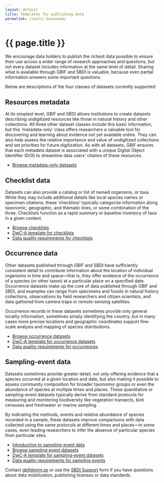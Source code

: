 ```yaml
---
layout: default
title: Templates for publishing data
permalink: /tools/:basename/
---
```


# {{ page.title }}

We encourage data holders to publish the richest data possible to ensure their use across a wider range of research approaches and questions, but not every dataset includes information at the same level of detail. Sharing what is available through GBIF and SBDI is valuable, because even partial information answers some important questions.

Below are descriptions of the four classes of datasets currently supported:

## Resources metadata
At its simplest level, GBIF and SBDI allows institutions to create datasets describing undigitized resources like those in natural history and other collections. All three other dataset classes include this basic information, but this ‘metadata-only’ class offers researchers a valuable tool for discovering and learning about evidence not yet available online. They can also help assess the relative importance and value of undigitized collections and set priorities for future digitization. As with all datasets, GBIF ensures that each metadata dataset is associated with a unique Digital Object Identifier (DOI) to streamline data users’ citation of these resources.

- [Browse metadata-only datasets](https://www.gbif.org/dataset/search?type=METADATA)

## Checklist data
Datasets can also provide a catalog or list of named organisms, or taxa. While they may include additional details like local species names or specimen citations, these ‘checklists’ typically categorize information along taxonomic, geographic, and thematic lines, or some combination of the three. Checklists function as a rapid summary or baseline inventory of taxa in a given context.

- [Browse checklists](https://www.gbif.org/dataset/search?type=CHECKLIST)
- [DwC-A template for checklists](https://ipt.gbif.org/manual/en/ipt/2.5/checklist-data#templates)
- [Data quality requirements for checklists](https://www.gbif.org/data-quality-requirements-checklists)

## Occurrence data
Other datasets published through GBIF and SBDI have sufficiently consistent detail to contribute information about the location of individual organisms in time and space—that is, they offer evidence of the occurrence of a species (or other taxon) at a particular place on a specified date. Occurrence datasets make up the core of data published through GBIF and SBDI, and examples can range from specimens and fossils in natural history collections, observations by field researchers and citizen scientists, and data gathered from camera traps or remote-sensing satellites.

Occurrence records in these datasets sometimes provide only general locality information, sometimes simply identifying the country, but in many cases more precise locations and geographic coordinates support fine-scale analysis and mapping of species distributions.

- [Browse occurrence datasets](https://www.gbif.org/dataset/search?type=OCCURRENCE)
- [DwC-A template for occurrence datasets](https://ipt.gbif.org/manual/en/ipt/2.5/occurrence-data#templates)
- [Data quality requirements for occurrences](https://www.gbif.org/data-quality-requirements-occurrences)

## Sampling-event data
Datasets sometimes provide greater detail, not only offering evidence that a species occurred at a given location and date, but also making it possible to assess community composition for broader taxonomic groups or even the abundance of species at multiple times and places. These quantitative or sampling-event datasets typically derive from standard protocols for measuring and monitoring biodiversity like vegetation transects, bird censuses and freshwater or marine sampling.

By indicating the methods, events and relative abundance of species recorded in a sample, these datasets improve comparisons with data collected using the same protocols at different times and places—in some cases, even leading researchers to infer the absence of particular species from particular sites.

- [Introduction to sampling-event data](https://www.gbif.org/sampling-event-data)
- [Browse sampling-event datasets](https://www.gbif.org/dataset/search?type=SAMPLING_EVENT)
- [DwC-A template for sampling-event datasets](https://ipt.gbif.org/manual/en/ipt/2.5/sampling-event-data#templates)
- [Data quality requirements for sampling events](https://www.gbif.org/data-quality-requirements-sampling-events)

Contact [gbif@nrm.se](mailto:gbif@nrm.se) or use the [SBDI Support](https://docs.biodiversitydata.se/support/) form if you have questions about data mobilization, publishing licenses or data standards.